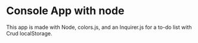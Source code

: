 ﻿# Console App with node

This app is made with Node, colors.js, and an Inquirer.js for a to-do list with Crud localStorage.

